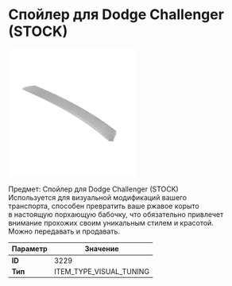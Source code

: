 # Спойлер для Dodge Challenger (STOCK)

![Item Image](../img/3229.webp?raw=true)

Предмет: Спойлер для Dodge Challenger (STOCK)<br>Используется для визуальной модификаций вашего<br>транспорта, способен превратить ваше ржавое корыто<br>в настоящую порхающую бабочку, что обязательно привлечет<br>внимание прохожих своим уникальным стилем и красотой.<br>Можно передавать и продавать.


| Параметр | Значение |
|----------|----------|
| **ID** | 3229 |
| **Тип** | ITEM_TYPE_VISUAL_TUNING |

